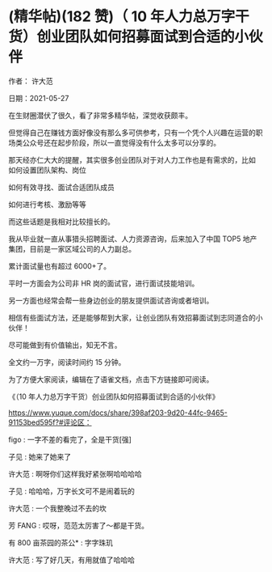 
# (精华帖)(182 赞)（ 10 年人力总万字干货）创业团队如何招募面试到合适的小伙伴

作者：  许大范

 

 

日期：2021-05-27

在生财圈潜伏了很久，看了非常多精华帖，深觉收获颇丰。

但觉得自己在赚钱方面好像没有那么多可供参考，只有一个凭个人兴趣在运营的职场类公众号还在起步阶段，所以一直觉得没有什么太多可以分享的。

那天经亦仁大大的提醒，其实很多创业团队对于对人力工作也是有需求的，比如  如何设置团队架构、岗位

如何有效寻找、面试合适团队成员

如何进行考核、激励等等

而这些话题是我相对比较擅长的。

我从毕业就一直从事猎头招聘面试、人力资源咨询，后来加入了中国 TOP5 地产集团，目前是一家区域公司的人力副总。

累计面试量也有超过 6000+了。

平时一方面会为公司非 HR 岗的面试官，进行面试技能培训。

另一方面也经常会帮一些身边创业的朋友提供面试咨询或者培训。

相信有些面试方法，还是能够帮到大家，让创业团队有效招募面试到志同道合的小伙伴！

尽可能做到有价值输出，知无不言。

全文约一万字，阅读时间约 15 分钟。

为了方便大家阅读，编辑在了语雀文档，点击下方链接即可阅读。

《（10 年人力总万字干货）创业团队如何招募面试到合适的小伙伴》

https://www.yuque.com/docs/share/398af203-9d20-44fc-9465-91153bed595f?#评论区：

figo : 一字不差的看完了，全是干货[强]

子见 : 她来了她来了

许大范 : 啊呀你们这样我好紧张啊哈哈哈哈

子见 : 哈哈哈，万字长文可不是闹着玩的

许大范 : 一个我整晚过不去的坎

芳 FANG : 哎呀，范范太厉害了～都是干货。

有 800 亩茶园的茶公* : 字字珠玑

许大范 : 写了好几天，有用就值了哈哈哈

 

 
